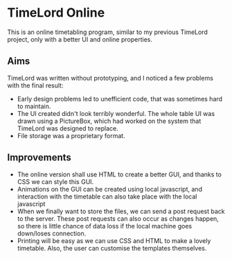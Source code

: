 # TimeLord Online
This is an online timetabling program, similar to my previous TimeLord project, only with a better UI and online properties.

## Aims

TimeLord was written without prototyping, and I noticed a few problems with the final result:
  - Early design problems led to unefficient code, that was sometimes hard to maintain.
  - The UI created didn't look terribly wonderful. The whole table UI was drawn using a PictureBox, which had worked on the system that TimeLord was designed to replace.
  - File storage was a proprietary format.

## Improvements

  - The online version shall use HTML to create a better GUI, and thanks to CSS we can style this GUI.
  - Animations on the GUI can be created using local javascript, and interaction with the timetable can also take place with the local javascript
  - When we finally want to store the files, we can send a post request back to the server. These post requests can also occur as changes happen, so there is little chance of data loss if the local machine goes down/loses connection.
  - Printing will be easy as we can use CSS and HTML to make a lovely timetable. Also, the user can customise the templates themselves.
 
 
